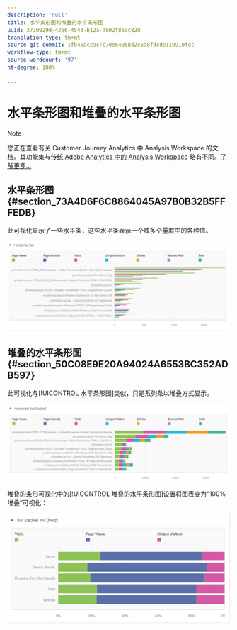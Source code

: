 ```yaml
---
description: 'null'
title: 水平条形图和堆叠的水平条形图
uuid: 3730929d-42e6-4543-b12a-d002f86ac82d
translation-type: tm+mt
source-git-commit: 1fb46acc9c7c70e64058d2c6a8fdcde119910fec
workflow-type: tm+mt
source-wordcount: '97'
ht-degree: 100%

---
```



# 水平条形图和堆叠的水平条形图

>[!NOTE]
>
>您正在查看有关 Customer Journey Analytics 中 Analysis Workspace 的文档。其功能集与[传统 Adobe Analytics 中的 Analysis Workspace](https://docs.adobe.com/content/help/zh-Hans/analytics/analyze/analysis-workspace/home.html) 略有不同。[了解更多...](/help/getting-started/cja-aa.md)

## 水平条形图 {#section_73A4D6F6C8864045A97B0B32B5FFFEDB}

此可视化显示了一些水平条，这些水平条表示一个或多个量度中的各种值。

![](assets/horizontal_bar.png)

## 堆叠的水平条形图 {#section_50C08E9E20A94024A6553BC352ADB597}

此可视化与[!UICONTROL 水平条形图]类似，只是系列条以堆叠方式显示。

![](assets/horizontal-bar-stacked.png)

堆叠的条形可视化中的[!UICONTROL 堆叠的水平条形图]设置将图表变为“100% 堆叠”可视化：

![](assets/horizstacked100.png)

